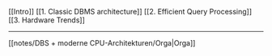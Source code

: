 [[Intro]]
[[1. Classic DBMS architecture]]
[[2. Efficient Query Processing]]
[[3. Hardware Trends]]

---

[[notes/DBS + moderne CPU-Architekturen/Orga|Orga]]

